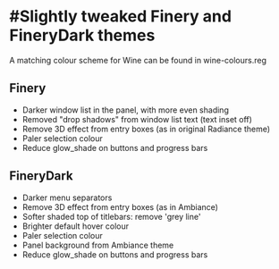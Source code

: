 #Slightly tweaked Finery and FineryDark themes
=============================================

A matching colour scheme for Wine can be found in wine-colours.reg

Finery
------

* Darker window list in the panel, with more even shading
* Removed "drop shadows" from window list text (text inset off)
* Remove 3D effect from entry boxes (as in original Radiance theme)
* Paler selection colour
* Reduce glow_shade on buttons and progress bars


FineryDark
----------

* Darker menu separators
* Remove 3D effect from entry boxes (as in Ambiance)
* Softer shaded top of titlebars: remove 'grey line' 
* Brighter default hover colour
* Paler selection colour
* Panel background from Ambiance theme
* Reduce glow_shade on buttons and progress bars
